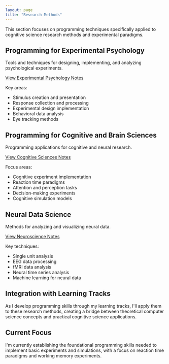 ```yaml
---
layout: page
title: "Research Methods"
---
```




This section focuses on programming techniques specifically applied to cognitive science research methods and experimental paradigms.

## Programming for Experimental Psychology

Tools and techniques for designing, implementing, and analyzing psychological experiments.

[View Experimental Psychology Notes](/paradigms-to-practice/research-methods/experimental/)

Key areas:
- Stimulus creation and presentation
- Response collection and processing
- Experimental design implementation
- Behavioral data analysis
- Eye tracking methods

## Programming for Cognitive and Brain Sciences

Programming applications for cognitive and neural research.

[View Cognitive Sciences Notes](/paradigms-to-practice/research-methods/cognitive/)

Focus areas:
- Cognitive experiment implementation
- Reaction time paradigms
- Attention and perception tasks
- Decision-making experiments
- Cognitive simulation models

## Neural Data Science

Methods for analyzing and visualizing neural data.

[View Neuroscience Notes](/paradigms-to-practice/research-methods/neuroscience/)

Key techniques:
- Single unit analysis
- EEG data processing
- fMRI data analysis
- Neural time series analysis
- Machine learning for neural data

## Integration with Learning Tracks

As I develop programming skills through my learning tracks, I'll apply them to these research methods, creating a bridge between theoretical computer science concepts and practical cognitive science applications.

## Current Focus

I'm currently establishing the foundational programming skills needed to implement basic experiments and simulations, with a focus on reaction time paradigms and working memory experiments.